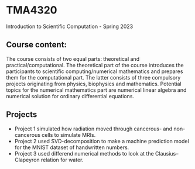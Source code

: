 # TMA4320
Introduction to Scientific Computation - Spring 2023

## Course content:
The course consists of two equal parts: theoretical and practical/computational. The theoretical part of the course introduces the participants to scientific computing/numerical mathematics and prepares them for the computational part. The latter consists of three compulsory projects originating from physics, biophysics and mathematics. Potential topics for the numerical mathematics part are numerical linear algebra and numerical solution for ordinary differential equations.

## Projects
* Project 1 simulated how radiation moved through cancerous- and non-cancerous cells to simulate MRIs.
* Project 2 used SVD-decomposition to make a machine prediction model for the MNIST dataset of handwritten numbers.
* Project 3 used differend numerical methods to look at the Clausius–Clapeyron relation for water.
